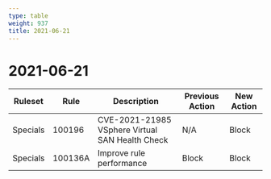```yaml
---
type: table
weight: 937
title: 2021-06-21
---
```


# 2021-06-21

<TableWrap><table style="width: 100%">

<thead>
  <tr>
    <th>Ruleset</th>
    <th>Rule</th>
    <th>Description</th>
    <th>Previous Action</th>
    <th>New Action</th>
  </tr>
</thead>
<tbody>
  <tr>
    <td>Specials</td>
    <td>100196</td>
    <td>CVE-2021-21985 VSphere Virtual SAN Health Check</td>
    <td>N/A</td>
    <td>Block</td>
  </tr>
  <tr>
    <td>Specials</td>
    <td>100136A</td>
    <td>Improve rule performance</td>
    <td>Block</td>
    <td>Block</td>
  </tr>
</tbody>

</table></TableWrap>